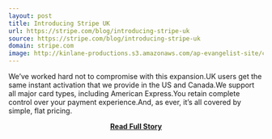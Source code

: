 ```yaml
---
layout: post
title: Introducing Stripe UK
url: https://stripe.com/blog/introducing-stripe-uk
source: https://stripe.com/blog/introducing-stripe-uk
domain: stripe.com
image: http://kinlane-productions.s3.amazonaws.com/ap-evangelist-site/curated/screenshots/stripe-comblogintroducing-stripe-uk.png
---
```


<p>We’ve worked hard not to compromise with this expansion.UK users get the same instant activation that we provide in the US and Canada.We support all major card types, including American Express.You retain complete control over your payment experience.And, as ever, it’s all covered by simple, flat pricing.</p>
<center><p><a href="https://stripe.com/blog/introducing-stripe-uk" style='padding:25px; font-sze:18px; font-weight: bold;'>Read Full Story</a></p></center>
